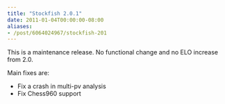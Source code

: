 ```yaml
---
title: "Stockfish 2.0.1"
date: 2011-01-04T00:00:00-08:00
aliases:
- /post/6064024967/stockfish-201
---
```


This is a maintenance release. No functional change and no ELO increase
from 2.0.

Main fixes are:

-   Fix a crash in multi-pv analysis
-   Fix Chess960 support
